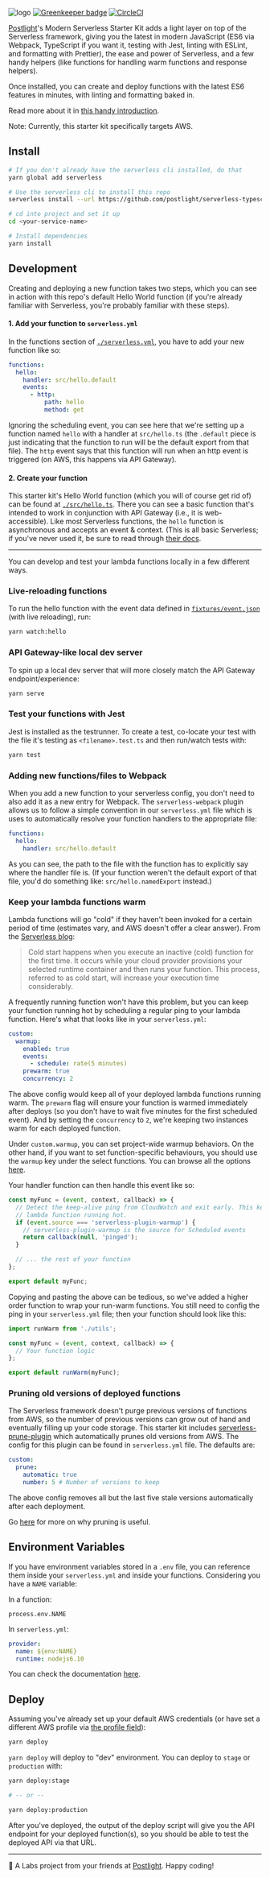 ![logo](./logo.png)
[![Greenkeeper badge](https://badges.greenkeeper.io/postlight/serverless-typescript-starter.svg)](https://greenkeeper.io/)
[![CircleCI](https://circleci.com/gh/postlight/serverless-typescript-starter/tree/master.svg?style=svg)](https://circleci.com/gh/postlight/serverless-typescript-starter/tree/master)

[Postlight](https://postlight.com)'s Modern Serverless Starter Kit adds a light layer on top of the Serverless framework, giving you the latest in modern JavaScript (ES6 via Webpack, TypeScript if you want it, testing with Jest, linting with ESLint, and formatting with Prettier), the ease and power of Serverless, and a few handy helpers (like functions for handling warm functions and response helpers).

Once installed, you can create and deploy functions with the latest ES6 features in minutes, with linting and formatting baked in.

Read more about it in [this handy introduction](https://postlight.com/trackchanges/introducing-postlights-modern-serverless-starter-kit).

Note: Currently, this starter kit specifically targets AWS.

## Install

```bash
# If you don't already have the serverless cli installed, do that
yarn global add serverless

# Use the serverless cli to install this repo
serverless install --url https://github.com/postlight/serverless-typescript-starter --name <your-service-name>

# cd into project and set it up
cd <your-service-name>

# Install dependencies
yarn install
```

## Development

Creating and deploying a new function takes two steps, which you can see in action with this repo's default Hello World function (if you're already familiar with Serverless, you're probably familiar with these steps).

#### 1. Add your function to `serverless.yml`

In the functions section of [`./serverless.yml`](./serverless.yml), you have to add your new function like so:

```yaml
functions:
  hello:
    handler: src/hello.default
    events:
      - http:
          path: hello
          method: get
```

Ignoring the scheduling event, you can see here that we're setting up a function named `hello` with a handler at `src/hello.ts` (the `.default` piece is just indicating that the function to run will be the default export from that file). The `http` event says that this function will run when an http event is triggered (on AWS, this happens via API Gateway).

#### 2. Create your function

This starter kit's Hello World function (which you will of course get rid of) can be found at [`./src/hello.ts`](./src/hello.ts). There you can see a basic function that's intended to work in conjunction with API Gateway (i.e., it is web-accessible). Like most Serverless functions, the `hello` function is asynchronous and accepts an event & context. (This is all basic Serverless; if you've never used it, be sure to read through [their docs](https://serverless.com/framework/docs/).

---

You can develop and test your lambda functions locally in a few different ways.

### Live-reloading functions

To run the hello function with the event data defined in [`fixtures/event.json`](fixtures/event.json) (with live reloading), run:

```bash
yarn watch:hello
```

### API Gateway-like local dev server

To spin up a local dev server that will more closely match the API Gateway endpoint/experience:

```bash
yarn serve
```

### Test your functions with Jest

Jest is installed as the testrunner. To create a test, co-locate your test with the file it's testing
as `<filename>.test.ts` and then run/watch tests with:

```bash
yarn test
```

### Adding new functions/files to Webpack

When you add a new function to your serverless config, you don't need to also add it as a new entry
for Webpack. The `serverless-webpack` plugin allows us to follow a simple convention in our `serverless.yml`
file which is uses to automatically resolve your function handlers to the appropriate file:

```yaml
functions:
  hello:
    handler: src/hello.default
```

As you can see, the path to the file with the function has to explicitly say where the handler
file is. (If your function weren't the default export of that file, you'd do something like:
`src/hello.namedExport` instead.)

### Keep your lambda functions warm

Lambda functions will go "cold" if they haven't been invoked for a certain period of time (estimates vary, and AWS doesn't offer a clear answer). From the [Serverless blog](https://serverless.com/blog/keep-your-lambdas-warm/):

> Cold start happens when you execute an inactive (cold) function for the first time. It occurs while your cloud provider provisions your selected runtime container and then runs your function. This process, referred to as cold start, will increase your execution time considerably.

A frequently running function won't have this problem, but you can keep your function running hot by scheduling a regular ping to your lambda function. Here's what that looks like in your `serverless.yml`:

```yaml
custom:
  warmup:
    enabled: true
    events:
      - schedule: rate(5 minutes)
    prewarm: true
    concurrency: 2
```

The above config would keep all of your deployed lambda functions running warm. The `prewarm` flag will ensure your function is warmed immediately after deploys (so you don't have to wait five minutes for the first scheduled event). And by setting the `concurrency` to `2`, we're keeping two instances warm for each deployed function.

Under `custom.warmup`, you can set project-wide warmup behaviors. On the other hand, if you want to set function-specific behaviours, you should use the `warmup` key under the select functions. You can browse all the options [here](https://www.npmjs.com/package/serverless-plugin-warmup#configuration).

Your handler function can then handle this event like so:

```javascript
const myFunc = (event, context, callback) => {
  // Detect the keep-alive ping from CloudWatch and exit early. This keeps our
  // lambda function running hot.
  if (event.source === 'serverless-plugin-warmup') {
    // serverless-plugin-warmup is the source for Scheduled events
    return callback(null, 'pinged');
  }

  // ... the rest of your function
};

export default myFunc;
```

Copying and pasting the above can be tedious, so we've added a higher order function to wrap your run-warm functions. You still need to config the ping in your `serverless.yml` file; then your function should look like this:

```javascript
import runWarm from './utils';

const myFunc = (event, context, callback) => {
  // Your function logic
};

export default runWarm(myFunc);
```

### Pruning old versions of deployed functions

The Serverless framework doesn't purge previous versions of functions from AWS, so the number of previous versions can grow out of hand and eventually filling up your code storage. This starter kit includes [serverless-prune-plugin](https://github.com/claygregory/serverless-prune-plugin) which automatically prunes old versions from AWS. The config for this plugin can be found in `serverless.yml` file. The defaults are:

```yaml
custom:
  prune:
    automatic: true
    number: 5 # Number of versions to keep
```

The above config removes all but the last five stale versions automatically after each deployment.

Go [here](https://medium.com/fluidity/the-dark-side-of-aws-lambda-5c9f620b7dd2) for more on why pruning is useful.

## Environment Variables

If you have environment variables stored in a `.env` file, you can reference them inside your `serverless.yml` and inside your functions. Considering you have a `NAME` variable:

In a function:

```node
process.env.NAME
```

In `serverless.yml`:

```yaml
provider:
  name: ${env:NAME}
  runtime: nodejs6.10
```

You can check the documentation [here](https://www.npmjs.com/package/serverless-dotenv-plugin).

## Deploy

Assuming you've already set up your default AWS credentials (or have set a different AWS profile via [the profile field](serverless.yml#L25)):

```bash
yarn deploy
```

`yarn deploy` will deploy to "dev" environment. You can deploy to `stage` or `production`
with:

```bash
yarn deploy:stage

# -- or --

yarn deploy:production
```

After you've deployed, the output of the deploy script will give you the API endpoint
for your deployed function(s), so you should be able to test the deployed API via that URL.

---

🔬 A Labs project from your friends at [Postlight](https://postlight.com). Happy coding!
